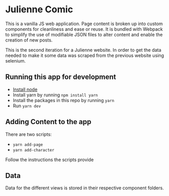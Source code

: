 # Julienne Comic

This is a vanilla JS web application. Page content is broken up into custom components for cleanliness and ease or reuse. It is bundled with Webpack to simplify the use of modifiable JSON files to alter content and enable the creation of new posts.

This is the second iteration for a Julienne website. In order to get the data needed to make it some data was scraped from the previous website using selenium.

## Running this app for development

- [Install node](https://nodejs.org/en/learn/getting-started/how-to-install-nodejs)
- Install yarn by running `npm install yarn`
- Install the packages in this repo by running `yarn`
- Run `yarn dev`

## Adding Content to the app

There are two scripts:

- `yarn add-page`
- `yarn add-character`

Follow the instructions the scripts provide

## Data

Data for the different views is stored in their respective component folders.